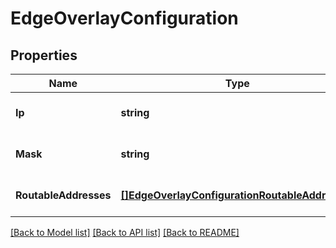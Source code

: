# EdgeOverlayConfiguration

## Properties
Name | Type | Description | Notes
------------ | ------------- | ------------- | -------------
**Ip** | **string** |  | [optional] [default to null]
**Mask** | **string** |  | [optional] [default to null]
**RoutableAddresses** | [**[]EdgeOverlayConfigurationRoutableAddresses**](EdgeOverlayConfiguration_routableAddresses.md) |  | [optional] [default to null]

[[Back to Model list]](../README.md#documentation-for-models) [[Back to API list]](../README.md#documentation-for-api-endpoints) [[Back to README]](../README.md)


